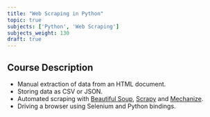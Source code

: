 ```yaml
---
title: "Web Scraping in Python"
topic: true
subjects: ['Python', 'Web Scraping']
subjects_weight: 130
draft: true
---
```


## Course Description

- Manual extraction of data from an HTML document.
- Storing data as CSV or JSON.
- Automated scraping with [Beautiful Soup](https://www.crummy.com/software/BeautifulSoup/), [Scrapy](https://scrapy.org/) and [Mechanize](https://github.com/python-mechanize/mechanize).
- Driving a browser using Selenium and Python bindings.